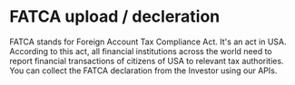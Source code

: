 # FATCA upload / decleration

FATCA stands for Foreign Account Tax Compliance Act. It's an act in USA. According to this act, all financial institutions across the world need to report financial transactions of citizens of USA to relevant tax authorities. You can collect the FATCA declaration from the Investor using our APIs.

